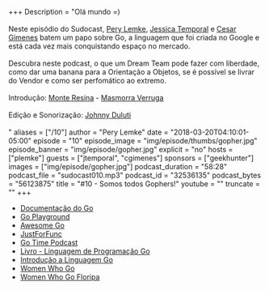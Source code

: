 +++
Description = "Olá mundo =)<br/><br/> Neste episódio do Sudocast, [Pery Lemke](https://www.twitter.com/perylemke), [Jessica Temporal](https://www.twitter.com/jesstemporal) e [Cesar Gimenes](https://twitter.com/crgimenes) batem um papo sobre Go, a linguagem que foi criada no Google e está cada vez mais conquistando espaço no mercado.<br/><br/> Descubra neste podcast, o que um Dream Team pode fazer com liberdade, como dar uma banana para a Orientação a Objetos, se é possível se livrar do Vendor e como ser perfomático ao extremo.<br/><br/> Introdução: [Monte Resina](https://www.facebook.com/monteresina/) - [Masmorra Verruga](https://www.youtube.com/watch?v=lpdzkD-HPBM)<br/><br/> Edição e Sonorização: [Johnny Duluti](https://www.youtube.com/ferraduravideo)<br/><br/>"
aliases = ["/10"]
author = "Pery Lemke"
date = "2018-03-20T04:10:01-05:00"
episode = "10"
episode_image = "img/episode/thumbs/gopher.jpg"
episode_banner = "img/episode/gopher.jpg"
explicit = "no"
hosts = ["plemke"]
guests = ["jtemporal", "cgimenes"]
sponsors = ["geekhunter"]
images = ["img/episode/gopher.jpg"]
podcast_duration = "58:28"
podcast_file = "sudocast010.mp3"
podcast_id = "32536135"
podcast_bytes = "56123875"
title = "#10 - Somos todos Gophers!"
youtube = ""
truncate = ""
+++
* [Documentação do Go](http://www.golangbr.org/doc/)
* [Go Playground](http://www.golangbr.org/doc/)
* [Awesome Go](https://github.com/avelino/awesome-go)
* [JustForFunc](https://www.youtube.com/channel/UC_BzFbxG2za3bp5NRRRXJSw)
* [Go Time Podcast](https://changelog.com/gotime)
* [Livro - Linguagem de Programação Go](https://www.amazon.com.br/Linguagem-Programa%C3%A7%C3%A3o-Go-Alan-Donovan/dp/8575225464?tag=goog0ef-20&smid=A1ZZFT5FULY4LN&ascsubtag=4a05a173-0491-4061-b885-ccfae87d8033)
* [Introdução a Linguagem Go](https://novatec.com.br/livros/introducao-linguagem-go/)
* [Women Who Go](https://www.womenwhogo.org/)
* [Women Who Go Floripa](https://www.meetup.com/pt-BR/Women-Who-Go-Floripa/)
